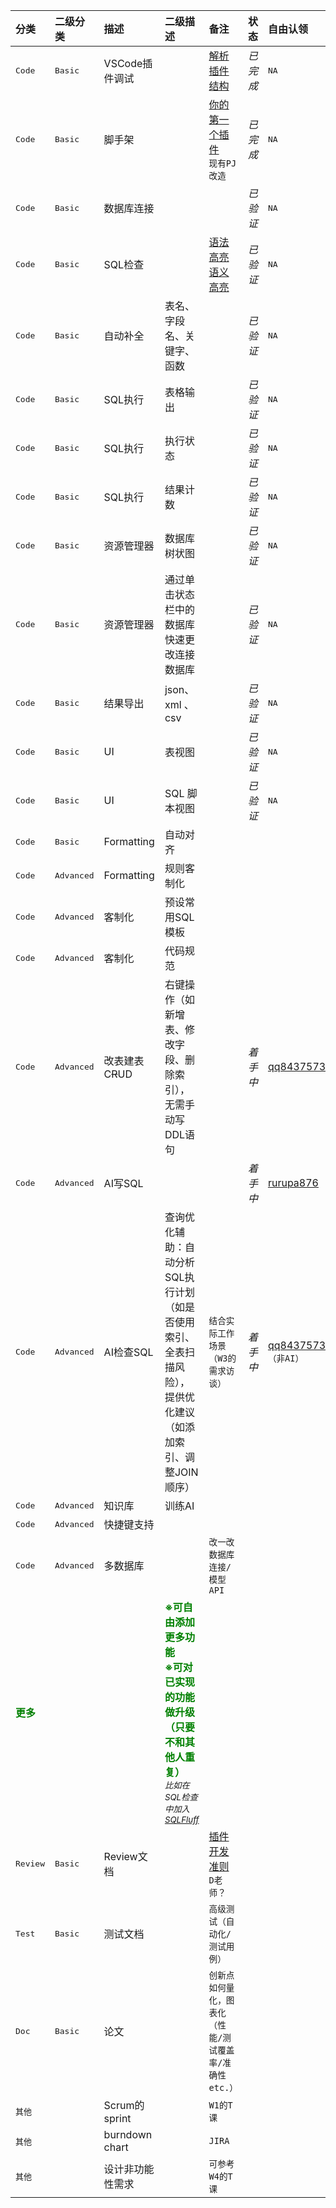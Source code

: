 | 分类 | 二级分类 | 描述 | 二级描述 | 备注 | 状态 | 自由认领 |
| :--- | :--- | :--- | :--- | :--- | :--- | :--- |
| <kbd>Code</kbd> | <kbd>Basic</kbd> | VSCode插件调试 |  | [解析插件结构](https://liiked.github.io/VS-Code-Extension-Doc-ZH/#/get-started/extension-anatomy) | *已完成* | <kbd>NA</kbd> |
| <kbd>Code</kbd> | <kbd>Basic</kbd> | 脚手架 |  | [你的第一个插件](https://liiked.github.io/VS-Code-Extension-Doc-ZH/#/get-started/your-first-extension)<br>`现有PJ改造` | *已完成* | <kbd>NA</kbd> |
| <kbd>Code</kbd> | <kbd>Basic</kbd> | 数据库连接 |  |  | *已验证* | <kbd>NA</kbd> |
| <kbd>Code</kbd> | <kbd>Basic</kbd> | SQL检查 |  | [语法高亮](https://liiked.github.io/VS-Code-Extension-Doc-ZH/#/language-extensions/syntax-highlight-guide)<br>[语义高亮](https://liiked.github.io/VS-Code-Extension-Doc-ZH/#/language-extensions/semantic-highlight-guide) | *已验证* | <kbd>NA</kbd> |
| <kbd>Code</kbd> | <kbd>Basic</kbd> | 自动补全 | 表名、字段名、关键字、函数 |  | *已验证* | <kbd>NA</kbd> |
| <kbd>Code</kbd> | <kbd>Basic</kbd> | SQL执行 | 表格输出 |  | *已验证* | <kbd>NA</kbd> |
| <kbd>Code</kbd> | <kbd>Basic</kbd> | SQL执行 | 执行状态 |  | *已验证* | <kbd>NA</kbd> |
| <kbd>Code</kbd> | <kbd>Basic</kbd> | SQL执行 | 结果计数 |  | *已验证* | <kbd>NA</kbd> |
| <kbd>Code</kbd> | <kbd>Basic</kbd> | 资源管理器 | 数据库树状图 |  | *已验证* | <kbd>NA</kbd> |
| <kbd>Code</kbd> | <kbd>Basic</kbd> | 资源管理器 | 通过单击状态栏中的数据库快速更改连接数据库 |  | *已验证* | <kbd>NA</kbd> |
| <kbd>Code</kbd> | <kbd>Basic</kbd> | 结果导出 | json、xml 、csv |  | *已验证* | <kbd>NA</kbd> |
| <kbd>Code</kbd> | <kbd>Basic</kbd> | UI | 表视图 |  | *已验证* | <kbd>NA</kbd> |
| <kbd>Code</kbd> | <kbd>Basic</kbd> | UI | SQL 脚本视图 |  | *已验证* | <kbd>NA</kbd> |
| <kbd>Code</kbd> | <kbd>Basic</kbd> | Formatting | 自动对齐 |  |  |  |
| <kbd>Code</kbd> | <kbd>Advanced</kbd> | Formatting | 规则客制化 |  |  |  |
| <kbd>Code</kbd> | <kbd>Advanced</kbd> | 客制化 | 预设常用SQL模板 |  |  |  |
| <kbd>Code</kbd> | <kbd>Advanced</kbd> | 客制化 | 代码规范 |  |  |  |
| <kbd>Code</kbd> | <kbd>Advanced</kbd> | 改表建表C~~R~~UD | 右键操作（如新增表、修改字段、删除索引），无需手动写DDL语句 |  | *着手中* | [qq843757309](https://github.com/qq843757309) |
| <kbd>Code</kbd> | <kbd>Advanced</kbd> | AI写SQL |  |  | *着手中* | [rurupa876](https://github.com/rurupa876) |
| <kbd>Code</kbd> | <kbd>Advanced</kbd> | AI检查SQL | 查询优化辅助：自动分析SQL执行计划（如是否使用索引、全表扫描风险），提供优化建议（如添加索引、调整JOIN顺序） | `结合实际工作场景（W3的需求访谈）` | *着手中* | [qq843757309](https://github.com/qq843757309)`（非AI）` |
| <kbd>Code</kbd> | <kbd>Advanced</kbd> | 知识库 | 训练AI |  |  |  |
| <kbd>Code</kbd> | <kbd>Advanced</kbd> | 快捷键支持 |  |  |  |  |
| <kbd>Code</kbd> | <kbd>Advanced</kbd> | 多数据库 |  | `改一改数据库连接/模型API` |  |  |
| <b style="color:green;">更多</b> |  |  | <b style="color:green;">※可自由添加更多功能<br>※可对已实现的功能做升级（只要不和其他人重复）</b><br><sup>*比如在SQL检查中加入[SQLFluff](https://github.com/sqlfluff)*</sup> |  |  |  |
| <kbd>Review</kbd> | <kbd>Basic</kbd> | Review文档 |  | [插件开发准则](https://liiked.github.io/VS-Code-Extension-Doc-ZH/#/references/extension-guidelines)<br>`D老师？` |  |  |
| <kbd>Test</kbd> | <kbd>Basic</kbd> | 测试文档 |  | `高级测试（自动化/测试用例）` |  |  |
| <kbd>Doc</kbd> | <kbd>Basic</kbd> | 论文 |  | `创新点    `<br>`如何量化，图表化（性能/测试覆盖率/准确性etc.）` |  |  |
| <kbd>其他</kbd> |  | Scrum的sprint |  | `W1的T课` |  |  |
| <kbd>其他</kbd> |  | burndown chart |  | `JIRA` |  |  |
| <kbd>其他</kbd> |  | 设计非功能性需求 |  | `可参考W4的T课` |  |  |